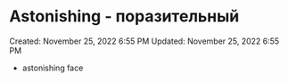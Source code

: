 # Astonishing - поразительный

Created: November 25, 2022 6:55 PM
Updated: November 25, 2022 6:55 PM

- astonishing face